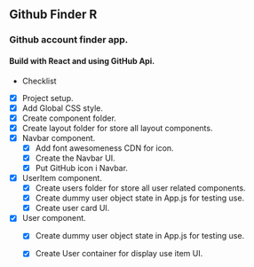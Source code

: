 ## Github Finder R
### Github account finder app.
#### Build with React and using GitHub Api.

* Checklist
* [x] Project setup.
* [x] Add Global CSS style.
* [X] Create component folder.
* [x] Create layout folder for store all layout components.
* [x] Navbar component.
    * [x] Add font awesomeness CDN for icon.
    * [x] Create the Navbar UI.
    * [x] Put GitHub icon i Navbar.
* [x] UserItem component.
    * [x] Create users folder for store all user related components.
    * [x] Create dummy user object state in App.js for testing use.
    * [x] Create user card UI.   
* [x] User component.
    * [x] Create dummy user object state in App.js for testing use.
    * [x] Create User container for display use item UI.
     
    